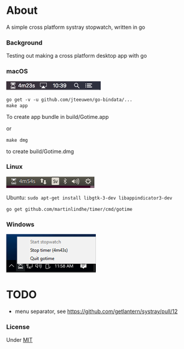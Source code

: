# About

A simple cross platform systray stopwatch, written in go


### Background

Testing out making a cross platform desktop app with go


### macOS

![macOS](macos.png)

    go get -v -u github.com/jteeuwen/go-bindata/...
    make app

To create app bundle in build/Gotime.app

or

    make dmg

to create build/Gotime.dmg


### Linux

![Linux](linux.png)

Ubuntu: `sudo apt-get install libgtk-3-dev libappindicator3-dev`

    go get github.com/martinlindhe/timer/cmd/gotime


### Windows

![Windows](windows.png)


# TODO
* menu separator, see https://github.com/getlantern/systray/pull/12


### License

Under [MIT](LICENSE)
